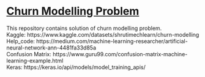 <h1><u>Churn Modelling Problem</u></h1>
This repository contains solution of churn modelling problem.<br>
Kaggle: https://www.kaggle.com/datasets/shrutimechlearn/churn-modelling<br>
Help_code: https://medium.com/machine-learning-researcher/artificial-neural-network-ann-4481fa33d85a<br>
Confusion Matrix: https://www.guru99.com/confusion-matrix-machine-learning-example.html<br>
Keras: https://keras.io/api/models/model_training_apis/
